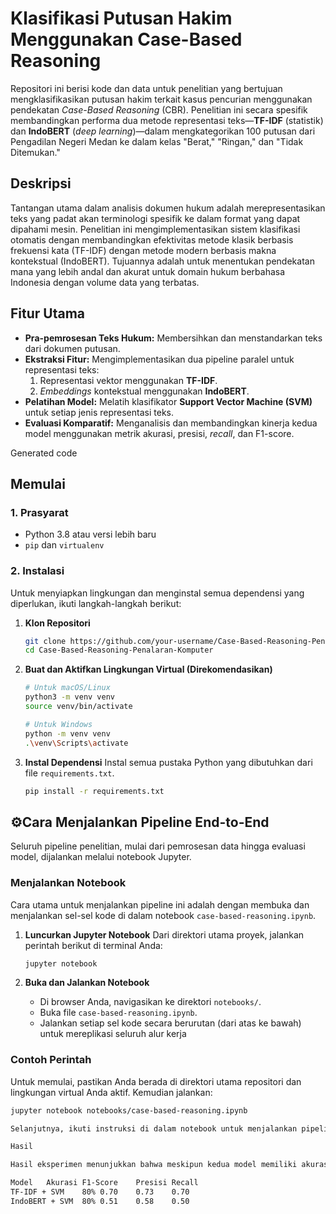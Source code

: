 
# Klasifikasi Putusan Hakim Menggunakan Case-Based Reasoning

Repositori ini berisi kode dan data untuk penelitian yang bertujuan mengklasifikasikan putusan hakim terkait kasus pencurian menggunakan pendekatan *Case-Based Reasoning* (CBR). Penelitian ini secara spesifik membandingkan performa dua metode representasi teks—**TF-IDF** (statistik) dan **IndoBERT** (*deep learning*)—dalam mengkategorikan 100 putusan dari Pengadilan Negeri Medan ke dalam kelas "Berat," "Ringan," dan "Tidak Ditemukan."

## Deskripsi
Tantangan utama dalam analisis dokumen hukum adalah merepresentasikan teks yang padat akan terminologi spesifik ke dalam format yang dapat dipahami mesin. Penelitian ini mengimplementasikan sistem klasifikasi otomatis dengan membandingkan efektivitas metode klasik berbasis frekuensi kata (TF-IDF) dengan metode modern berbasis makna kontekstual (IndoBERT). Tujuannya adalah untuk menentukan pendekatan mana yang lebih andal dan akurat untuk domain hukum berbahasa Indonesia dengan volume data yang terbatas.

## Fitur Utama
- **Pra-pemrosesan Teks Hukum:** Membersihkan dan menstandarkan teks dari dokumen putusan.
- **Ekstraksi Fitur:** Mengimplementasikan dua pipeline paralel untuk representasi teks:
  1. Representasi vektor menggunakan **TF-IDF**.
  2. *Embeddings* kontekstual menggunakan **IndoBERT**.
- **Pelatihan Model:** Melatih klasifikator **Support Vector Machine (SVM)** untuk setiap jenis representasi teks.
- **Evaluasi Komparatif:** Menganalisis dan membandingkan kinerja kedua model menggunakan metrik akurasi, presisi, *recall*, dan F1-score.

Generated code
## Memulai

### 1. Prasyarat
- Python 3.8 atau versi lebih baru
- `pip` dan `virtualenv`

### 2. Instalasi
Untuk menyiapkan lingkungan dan menginstal semua dependensi yang diperlukan, ikuti langkah-langkah berikut:

1.  **Klon Repositori**
    ```bash
    git clone https://github.com/your-username/Case-Based-Reasoning-Penalaran-Komputer.git
    cd Case-Based-Reasoning-Penalaran-Komputer
    ```

2.  **Buat dan Aktifkan Lingkungan Virtual (Direkomendasikan)**
    ```bash
    # Untuk macOS/Linux
    python3 -m venv venv
    source venv/bin/activate

    # Untuk Windows
    python -m venv venv
    .\venv\Scripts\activate
    ```

3.  **Instal Dependensi**
    Instal semua pustaka Python yang dibutuhkan dari file `requirements.txt`.
    ```bash
    pip install -r requirements.txt
    ```

## ⚙Cara Menjalankan Pipeline End-to-End
Seluruh pipeline penelitian, mulai dari pemrosesan data hingga evaluasi model, dijalankan melalui notebook Jupyter.

### Menjalankan Notebook
Cara utama untuk menjalankan pipeline ini adalah dengan membuka dan menjalankan sel-sel kode di dalam notebook `case-based-reasoning.ipynb`.

1.  **Luncurkan Jupyter Notebook**
    Dari direktori utama proyek, jalankan perintah berikut di terminal Anda:
    ```bash
    jupyter notebook
    ```

2.  **Buka dan Jalankan Notebook**
    *   Di browser Anda, navigasikan ke direktori `notebooks/`.
    *   Buka file `case-based-reasoning.ipynb`.
    *   Jalankan setiap sel kode secara berurutan (dari atas ke bawah) untuk mereplikasi seluruh alur kerja

### Contoh Perintah
Untuk memulai, pastikan Anda berada di direktori utama repositori dan lingkungan virtual Anda aktif. Kemudian jalankan:
```bash
jupyter notebook notebooks/case-based-reasoning.ipynb

Selanjutnya, ikuti instruksi di dalam notebook untuk menjalankan pipeline.

Hasil

Hasil eksperimen menunjukkan bahwa meskipun kedua model memiliki akurasi yang sama, model berbasis TF-IDF menunjukkan kinerja yang jauh lebih unggul pada metrik lainnya, menjadikannya pendekatan yang lebih andal untuk kasus penggunaan ini.

Model	Akurasi	F1-Score	Presisi	Recall
TF-IDF + SVM	80%	0.70	0.73	0.70
IndoBERT + SVM	80%	0.51	0.58	0.50
